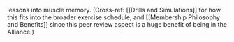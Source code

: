lessons into muscle memory. (Cross-ref: [[Drills and Simulations]] for how this fits into the broader exercise schedule, and [[Membership Philosophy and Benefits]] since this peer review aspect is a huge benefit of being in the Alliance.)